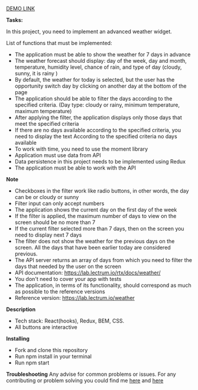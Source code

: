 [DEMO LINK](https://KirillLutsenko.github.io/weather-widget/)

**Tasks:** 

In this project, you need to implement an advanced weather widget.

List of functions that must be implemented:

- The application must be able to show the weather for 7 days in advance
- The weather forecast should display: day of the week, day and month, temperature, humidity level, chance of rain, and type of day (cloudy, sunny, it is rainy )
- By default, the weather for today is selected, but the user has the opportunity
switch day by clicking on another day at the bottom of the page
- The application should be able to filter the days according to the specified criteria. (Day type: cloudy or rainy, minimum temperature, maximum temperature)
- After applying the filter, the application displays only those days that meet the specified criteria
- If there are no days available according to the specified criteria, you need to display the text According to the specified criteria no days available
- To work with time, you need to use the moment library
- Application must use data from API
- Data persistence in this project needs to be implemented using Redux
- The application must be able to work with the API

**Note**

- Checkboxes in the filter work like radio buttons, in other words, the day can be or cloudy or sunny
- Filter input can only accept numbers
- The application shows the current day on the first day of the week
- If the filter is applied, the maximum number of days to view on the screen should be no more than 7
- If the current filter selected more than 7 days, then on the screen you need to display
next 7 days
- The filter does not show the weather for the previous days on the screen. All the days that have been earlier today are considered previous.
- The API server returns an array of days from which you need to filter the days that
needed by the user on the screen
- API documentation: https://lab.lectrum.io/rtx/docs/weather/
- You don't need to cover your app with tests
- The application, in terms of its functionality, should correspond as much as possible to the reference versions
- Reference version: https://lab.lectrum.io/weather


**Description**
- Tech stack: React(hooks), Redux, BEM, CSS.
- All buttons are interactive

**Installing**
- Fork and clone this repository
- Run npm install in your terminal
- Run npm start

**Troubleshooting**
Any advise for common problems or issues. For any contributing or problem solving you could find me [here](https://www.linkedin.com/in/kirill-lutsenko-1ab7621bb/) and [here](https://join.skype.com/invite/pmxOlX8nMhpq)
